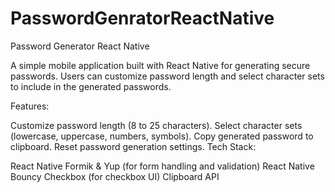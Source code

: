 # PasswordGenratorReactNative
Password Generator React Native

A simple mobile application built with React Native for generating secure passwords. Users can customize password length and select character sets to include in the generated passwords.

Features:

Customize password length (8 to 25 characters).
Select character sets (lowercase, uppercase, numbers, symbols).
Copy generated password to clipboard.
Reset password generation settings.
Tech Stack:

React Native
Formik & Yup (for form handling and validation)
React Native Bouncy Checkbox (for checkbox UI)
Clipboard API

